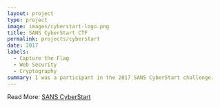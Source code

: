 ```yaml
---
layout: project
type: project
image: images/cyberstart-logo.png
title: SANS CyberStart CTF
permalink: projects/cyberstart
date: 2017
labels:
  - Capture the Flag
  - Web Security
  - Cryptography
summary: I was a participant in the 2017 SANS CyberStart challenge.
---
```


Read More: <a href="https://www.sans.org/CyberStartUS"><i class="large Id Card Outline icon"></i>SANS CyberStart</a>
